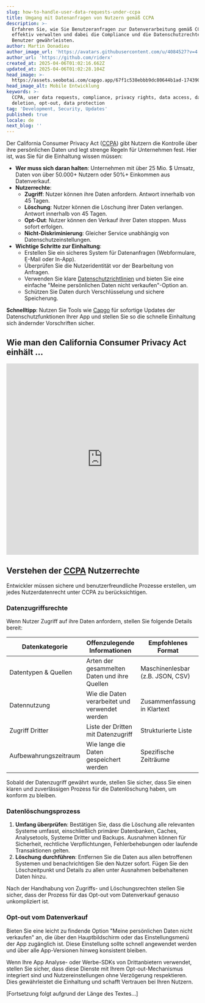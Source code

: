 ```yaml
---
slug: how-to-handle-user-data-requests-under-ccpa
title: Umgang mit Datenanfragen von Nutzern gemäß CCPA
description: >-
  Erfahren Sie, wie Sie Benutzeranfragen zur Datenverarbeitung gemäß CCPA
  effektiv verwalten und dabei die Compliance und die Datenschutzrechte der
  Benutzer gewährleisten.
author: Martin Donadieu
author_image_url: 'https://avatars.githubusercontent.com/u/4084527?v=4'
author_url: 'https://github.com/riderx'
created_at: 2025-04-06T01:02:16.662Z
updated_at: 2025-04-06T01:02:28.104Z
head_image: >-
  https://assets.seobotai.com/capgo.app/67f1c538ebbb9dc80644b1ad-1743901348104.jpg
head_image_alt: Mobile Entwicklung
keywords: >-
  CCPA, user data requests, compliance, privacy rights, data access, data
  deletion, opt-out, data protection
tag: 'Development, Security, Updates'
published: true
locale: de
next_blog: ''
---
```

Der California Consumer Privacy Act ([CCPA](https://en.wikipedia.org/wiki/California_Consumer_Privacy_Act)) gibt Nutzern die Kontrolle über ihre persönlichen Daten und legt strenge Regeln für Unternehmen fest. Hier ist, was Sie für die Einhaltung wissen müssen:

-   **Wer muss sich daran halten**: Unternehmen mit über 25 Mio. $ Umsatz, Daten von über 50.000+ Nutzern oder 50%+ Einkommen aus Datenverkauf.
-   **Nutzerrechte**:
    -   **Zugriff**: Nutzer können ihre Daten anfordern. Antwort innerhalb von 45 Tagen.
    -   **Löschung**: Nutzer können die Löschung ihrer Daten verlangen. Antwort innerhalb von 45 Tagen.
    -   **Opt-Out**: Nutzer können den Verkauf ihrer Daten stoppen. Muss sofort erfolgen.
    -   **Nicht-Diskriminierung**: Gleicher Service unabhängig von Datenschutzeinstellungen.
-   **Wichtige Schritte zur Einhaltung**:
    -   Erstellen Sie ein sicheres System für Datenanfragen (Webformulare, E-Mail oder In-App).
    -   Überprüfen Sie die Nutzeridentität vor der Bearbeitung von Anfragen.
    -   Verwenden Sie klare [Datenschutzrichtlinien](https://capgo.app/dp/) und bieten Sie eine einfache "Meine persönlichen Daten nicht verkaufen"-Option an.
    -   Schützen Sie Daten durch Verschlüsselung und sichere Speicherung.

**Schnelltipp**: Nutzen Sie Tools wie [Capgo](https://capgo.app/) für sofortige Updates der Datenschutzfunktionen Ihrer App und stellen Sie so die schnelle Einhaltung sich ändernder Vorschriften sicher.

## Wie man den California Consumer Privacy Act einhält ...

<iframe src="https://www.youtube.com/embed/8NY0qFaVWwo" title="YouTube video player" frameborder="0" allow="accelerometer; autoplay; clipboard-write; encrypted-media; gyroscope; picture-in-picture; web-share" referrerpolicy="strict-origin-when-cross-origin" style="width: 100%; height: 500px;" allowfullscreen></iframe>

## Verstehen der [CCPA](https://en.wikipedia.org/wiki/California_Consumer_Privacy_Act) Nutzerrechte

Entwickler müssen sichere und benutzerfreundliche Prozesse erstellen, um jedes Nutzerdatenrecht unter CCPA zu berücksichtigen.

### Datenzugriffsrechte

Wenn Nutzer Zugriff auf ihre Daten anfordern, stellen Sie folgende Details bereit:

| **Datenkategorie** | **Offenzulegende Informationen** | **Empfohlenes Format** |
| --- | --- | --- |
| Datentypen & Quellen | Arten der gesammelten Daten und ihre Quellen | Maschinenlesbar (z.B. JSON, CSV) |
| Datennutzung | Wie die Daten verarbeitet und verwendet werden | Zusammenfassung in Klartext |
| Zugriff Dritter | Liste der Dritten mit Datenzugriff | Strukturierte Liste |
| Aufbewahrungszeitraum | Wie lange die Daten gespeichert werden | Spezifische Zeiträume |

Sobald der Datenzugriff gewährt wurde, stellen Sie sicher, dass Sie einen klaren und zuverlässigen Prozess für die Datenlöschung haben, um konform zu bleiben.

### Datenlöschungsprozess

1. **Umfang überprüfen**: Bestätigen Sie, dass die Löschung alle relevanten Systeme umfasst, einschließlich primärer Datenbanken, Caches, Analysetools, Systeme Dritter und Backups. Ausnahmen können für Sicherheit, rechtliche Verpflichtungen, Fehlerbehebungen oder laufende Transaktionen gelten.
2. **Löschung durchführen**: Entfernen Sie die Daten aus allen betroffenen Systemen und benachrichtigen Sie den Nutzer sofort. Fügen Sie den Löschzeitpunkt und Details zu allen unter Ausnahmen beibehaltenen Daten hinzu.

Nach der Handhabung von Zugriffs- und Löschungsrechten stellen Sie sicher, dass der Prozess für das Opt-out vom Datenverkauf genauso unkompliziert ist.

### Opt-out vom Datenverkauf

Bieten Sie eine leicht zu findende Option "Meine persönlichen Daten nicht verkaufen" an, die über den Hauptbildschirm oder das Einstellungsmenü der App zugänglich ist. Diese Einstellung sollte schnell angewendet werden und über alle App-Versionen hinweg konsistent bleiben.

Wenn Ihre App Analyse- oder Werbe-SDKs von Drittanbietern verwendet, stellen Sie sicher, dass diese Dienste mit Ihrem Opt-out-Mechanismus integriert sind und Nutzereinstellungen ohne Verzögerung respektieren. Dies gewährleistet die Einhaltung und schafft Vertrauen bei Ihren Nutzern.

[Fortsetzung folgt aufgrund der Länge des Textes...]
